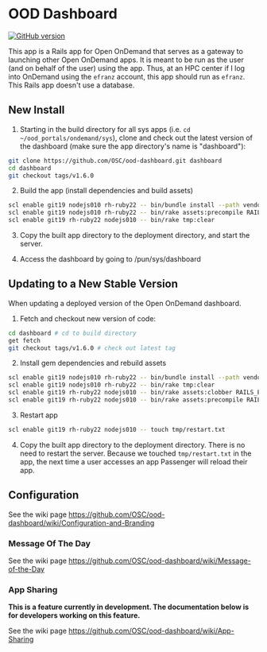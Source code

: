 # OOD Dashboard

[![GitHub version](https://badge.fury.io/gh/OSC%2Food-dashboard.svg)](https://badge.fury.io/gh/OSC%2Food-dashboard)

This app is a Rails app for Open OnDemand that serves as a gateway to launching other Open OnDemand apps. It is meant to be run as the user (and on behalf of the user) using the app. Thus, at an HPC center if I log into OnDemand using the `efranz` account, this app should run as `efranz`. This Rails app doesn't use a database.

## New Install


1. Starting in the build directory for all sys apps (i.e. `cd ~/ood_portals/ondemand/sys`), clone and check out the latest version of the dashboard (make sure the app directory's name is "dashboard"):

  ```sh
  git clone https://github.com/OSC/ood-dashboard.git dashboard
  cd dashboard
  git checkout tags/v1.6.0
  ```

2. Build the app (install dependencies and build assets)

  ```sh
  scl enable git19 nodejs010 rh-ruby22 -- bin/bundle install --path vendor/bundle
  scl enable git19 nodejs010 rh-ruby22 -- bin/rake assets:precompile RAILS_ENV=production
  scl enable git19 rh-ruby22 nodejs010 -- bin/rake tmp:clear
  ```

3. Copy the built app directory to the deployment directory, and start the server.

4. Access the dashboard by going to /pun/sys/dashboard


## Updating to a New Stable Version

When updating a deployed version of the Open OnDemand dashboard.


1. Fetch and checkout new version of code:

  ```sh
  cd dashboard # cd to build directory
  get fetch
  git checkout tags/v1.6.0 # check out latest tag
  ```

2. Install gem dependencies and rebuild assets

  ```sh
  scl enable git19 nodejs010 rh-ruby22 -- bin/bundle install --path vendor/bundle
  scl enable git19 nodejs010 rh-ruby22 -- bin/rake tmp:clear
  scl enable git19 rh-ruby22 nodejs010 -- bin/rake assets:clobber RAILS_ENV=production
  scl enable git19 rh-ruby22 nodejs010 -- bin/rake assets:precompile RAILS_ENV=production
  ```

3. Restart app

  ```sh
  scl enable git19 rh-ruby22 nodejs010 -- touch tmp/restart.txt
  ```

4. Copy the built app directory to the deployment directory. There is no need to restart the server. Because we touched `tmp/restart.txt` in the app, the next time a user accesses an app Passenger will reload their app.

## Configuration

See the wiki page https://github.com/OSC/ood-dashboard/wiki/Configuration-and-Branding

### Message Of The Day

See the wiki page https://github.com/OSC/ood-dashboard/wiki/Message-of-the-Day

### App Sharing

**This is a feature currently in development. The documentation below is for developers working on this feature.**

See the wiki page https://github.com/OSC/ood-dashboard/wiki/App-Sharing
